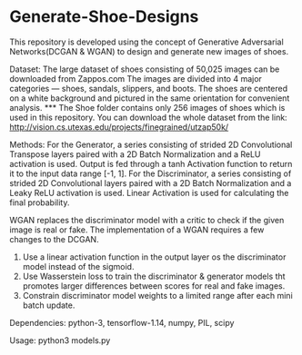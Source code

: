 # Generate-Shoe-Designs

This repository is developed using the concept of Generative Adversarial Networks(DCGAN & WGAN) to design and generate new images of shoes.

Dataset: The large dataset of shoes consisting of 50,025 images can be downloaded from Zappos.com
The images are divided into 4 major categories — shoes, sandals, slippers, and boots. The shoes are centered on a white background and pictured in the same orientation for convenient analysis.
*** The Shoe folder contains only 256 images of shoes which is used in this repository. You can download the whole dataset from the link: http://vision.cs.utexas.edu/projects/finegrained/utzap50k/

Methods: For the Generator, a series consisting of strided 2D Convolutional Transpose layers paired with a 2D Batch Normalization and a ReLU activation is used. Output is fed through a tanh Activation function to return it to the input data range [-1, 1]. 
For the Discriminator, a series consisting of strided 2D Convolutional layers paired with a 2D Batch Normalization and a Leaky ReLU activation is used. Linear Activation is used for calculating the final probability.

WGAN replaces the discriminator model with a critic to check if the given image is real or fake. The implementation of a WGAN requires a few changes to the DCGAN.
1. Use a linear activation function in the output layer os the discriminator model instead of the sigmoid.
2. Use Wasserstein loss to train the discriminator & generator models tht promotes larger differences between scores for real and fake images.
3. Constrain discriminator model weights to a limited range after each mini batch update.

Dependencies: python-3, tensorflow-1.14, numpy, PIL, scipy

Usage: python3 models.py
